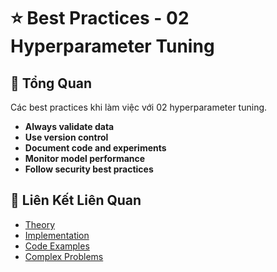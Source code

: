 # ⭐ Best Practices - 02 Hyperparameter Tuning

## 🎯 Tổng Quan

Các best practices khi làm việc với 02 hyperparameter tuning.

- **Always validate data**
- **Use version control**
- **Document code and experiments**
- **Monitor model performance**
- **Follow security best practices**

## 🔗 Liên Kết Liên Quan

- [Theory](./THEORY_02_hyperparameter_tuning.md)
- [Implementation](./IMPLEMENTATION_02_hyperparameter_tuning.md)
- [Code Examples](./CODE_EXAMPLES_02_hyperparameter_tuning.md)
- [Complex Problems](./COMPLEX_PROBLEMS.md)
